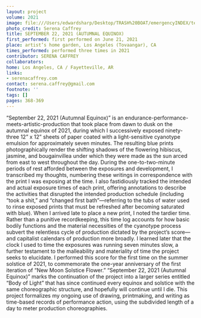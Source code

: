 ```yaml
---
layout: project
volume: 2021
image: file:///Users/edwardsharp/Desktop/TRASH%20BOAT/emergencyINDEX/ten_plus/guts/Print%20only/Links/1665469252036_Caffrey_September22_2021_AutumnalEquinox_.tif
photo_credit: Serena Caffrey
title: SEPTEMBER 22, 2021 (AUTUMNAL EQUINOX)
first_performed: first performed on June 21, 2021
place: artist’s home garden, Los Angeles (Tovaangar), CA
times_performed: performed three times in 2021
contributor: SERENA CAFFREY
collaborators:
home: Los Angeles, CA / Fayetteville, AR
links:
- serenacaffrey.com
contact: serena.caffrey@gmail.com
footnote: ''
tags: []
pages: 368-369
---
```

 “September 22, 2021 (Autumnal Equinox)” is an endurance-performance-meets-artistic-production that took place from dawn to dusk on the autumnal equinox of 2021, during which I successively exposed ninety-three 12” x 12” sheets of paper coated with a light-sensitive cyanotype emulsion for approximately seven minutes. The resulting blue prints photographically render the shifting shadows of the flowering hibiscus, jasmine, and bougainvillea under which they were made as the sun arced from east to west throughout the day. During the one-to-two-minute periods of rest afforded between the exposures and development, I transcribed my thoughts, numbering these writings in correspondence with the print I was exposing at the time. I also fastidiously tracked the intended and actual exposure times of each print, offering annotations to describe the activities that disrupted the intended production schedule (including “took a shit,” and “changed first bath”—referring to the tubs of water used to rinse exposed prints that must be refreshed after becoming saturated with blue). When I arrived late to place a new print, I noted the tardier time. Rather than a punitive recordkeeping, this time log accounts for how basic bodily functions and the material necessities of the cyanotype process subvert the relentless cycle of production dictated by the project’s score—and capitalist calendars of production more broadly. I learned later that the clock I used to time the exposures was running seven minutes slow, a further testament to the malleability and materiality of time the project seeks to elucidate. I performed this score for the first time on the summer solstice of 2021, to commemorate the one-year anniversary of the first iteration of “New Moon Solstice Flower.” “September 22, 2021 (Autumnal Equinox)” marks the continuation of the project into a larger series entitled “Body of Light” that has since continued every equinox and solstice with the same choreographic structure, and hopefully will continue until I die. This project formalizes my ongoing use of drawing, printmaking, and writing as time-based records of performance action, using the subdivided length of a day to meter production choreographies. 